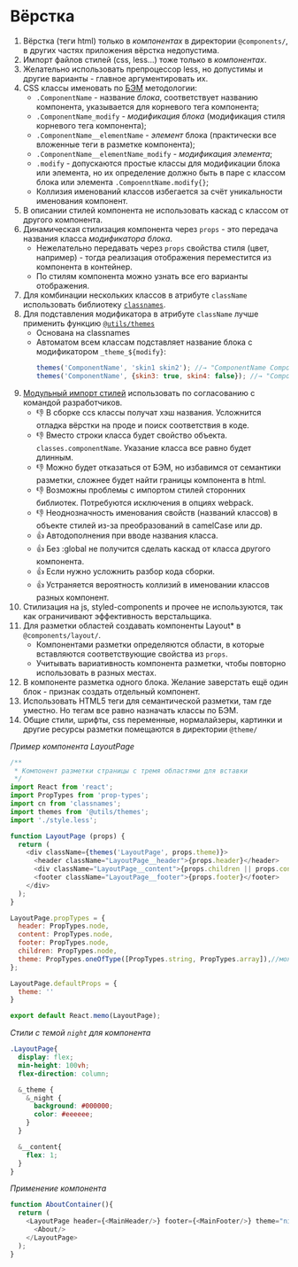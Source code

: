 # Вёрстка

1. Вёрстка (теги html) только в *компонентах* в директории `@components/`, в других частях приложения вёрстка недопустима.
2. Импорт файлов стилей (css, less...) тоже только в *компонентах*.
3. Желательно использовать препроцессор less, но допустимы и другие варианты - главное аргументировать их.
4. CSS классы именовать по [БЭМ](https://ru.bem.info/methodology/quick-start/) методологии: 
    - `.ComponentName` - название *блока*, соответствует названию компонента, указывается для корневого тега компонента; 
    - `.ComponentName_modify` - *модификация блока* (модификация стиля корневого тега компонента);
    - `.ComponentName__elementName` - *элемент* блока (практически все вложенные теги в разметке компонента); 
    - `.ComponentName__elementName_modify` - *модификация элемента*;
    - `.modify` - допускаются простые классы для модификации блока или элемента, но их определение должно быть в паре с классом блока или элемента `.CompoenntName.modify{}`;
    - Коллизия именований классов избегается за счёт уникальности именования компонент.
5. В описании стилей компонента не использовать каскад с классом от другого компонента.
6. Динамическая стилизация компонента через `props` - это передача названия класса *модификатора блока*. 
    - Нежелательно передавать через `props` свойства стиля (цвет, например) - тогда реализация отображения переместится из компонента в контейнер.
    - По стилям компонента можно узнать все его варианты отображения.
7. Для комбинации нескольких классов в атрибуте `className` использовать библиотеку [`classnames`](https://www.npmjs.com/package/classnames). 
8. Для подставления модификатора в атрибуте `className` лучше применить функцию [`@utils/themes`](https://github.com/ylabio/react-skeleton/blob/master/src/utils/themes.js)
    - Основана на classnames
    - Автоматом всем классам подставляет название блока с модификатором `_theme_${modify}`:
       ```js
       themes('ComponentName', 'skin1 skin2'); //→ "ComponentName ComponentName_theme_skin1 ComponentName_theme_skin2"
       themes('ComponentName', {skin3: true, skin4: false}); //→ "ComponentName ComponentName_theme_skin3"
       ```
9. [Модульный импорт стилей](https://github.com/css-modules/css-modules) использовать по согласованию с командой разработчиков. 
    - 👎 В сборке ccs классы получат хэш названия. Усложнится отладка вёрстки на проде и поиск соответствия в коде.
    - 👎 Вместо строки класса будет свойство объекта. `classes.componentName`. Указание класса все равно будет длинным.   
    - 👎 Можно будет отказаться от БЭМ, но избавимся от семантики разметки, сложнее будет найти границы компонента в html. 
    - 👎 Возможны проблемы с импортом стилей сторонних библиотек. Потребуются исключения в опциях webpack.
    - 👎 Неоднозначность именования свойств (названий классов) в объекте стилей из-за преобразований в camelCase или др.  
    - 👍 Автодополнения при вводе названия класса.
    - 👍 Без :global не получится сделать каскад от класса другого компонента.
    - 👍 Если нужно усложнить разбор кода сборки.
    - 👍 Устраняется вероятность коллизий в именовании классов разных компонент.
10. Стилизация на js, styled-components и прочее не используются, так как ограничивают эффективность верстальщика.
11. Для разметки областей создавать компоненты Layout* в `@components/layout/`. 
    - Компонентами разметки определяются области, в которые вставляются соответствующие свойства из `props`.
    - Учитывать вариативность компонента разметки, чтобы повторно использовать в разных местах.
12. В компоненте разметка одного блока. Желание заверстать ещё один блок - признак создать отдельный компонент. 
13. Использовать HTML5 теги для семантической разметки, там где уместно. Но тегам все равно назначать классы по БЭМ.
14. Общие стили, шрифты, css переменные, нормалайзеры, картинки и другие ресурсы разметки помещаются в директории `@theme/`

*Пример компонента LayoutPage*
```js
/**
 * Компонент разметки страницы с тремя областями для вставки
 */
import React from 'react';
import PropTypes from 'prop-types';
import cn from 'classnames';
import themes from '@utils/themes';
import './style.less';

function LayoutPage (props) {
  return (
    <div className={themes('LayoutPage', props.theme)}>
      <header className="LayoutPage__header">{props.header}</header>
      <div className="LayoutPage__content">{props.children || props.content}</div>
      <footer className="LayoutPage__footer">{props.footer}</footer>
    </div>
  );
}

LayoutPage.propTypes = {
  header: PropTypes.node,
  content: PropTypes.node,
  footer: PropTypes.node,
  children: PropTypes.node,
  theme: PropTypes.oneOfType([PropTypes.string, PropTypes.array]),//можно передать несколько тем через пробел или массив
};

LayoutPage.defaultProps = {
  theme: ''
}

export default React.memo(LayoutPage);
```

*Стили с темой `night` для компонента*
```css   
.LayoutPage{
  display: flex;
  min-height: 100vh;
  flex-direction: column;

  &_theme {
    &_night {
      background: #000000;
      color: #eeeeee;
    }
  }

  &__content{
    flex: 1;
  }
}
```

*Применение компонента*
```js
function AboutContainer(){
  return (
    <LayoutPage header={<MainHeader/>} footer={<MainFooter/>} theme="night">
      <About/>
    </LayoutPage>
  );
}

```

